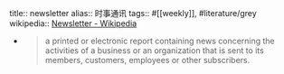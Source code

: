 title:: newsletter
alias:: 时事通讯
tags:: #[[weekly]], #literature/grey 
wikipedia:: [Newsletter - Wikipedia](https://en.wikipedia.org/wiki/Newsletter)

- > a printed or electronic report containing news concerning the activities of a business or an organization that is sent to its members, customers, employees or other subscribers.